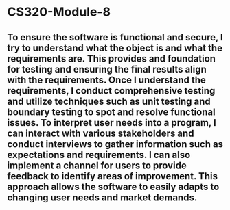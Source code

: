# CS320-Module-8

## To ensure the software is functional and secure, I try to understand what the object is and what the requirements are. This provides and foundation for testing and ensuring the final results align with the requirements. Once I understand the requirements, I conduct comprehensive testing and utilize techniques such as unit testing and boundary testing to spot and resolve functional issues. To interpret user needs into a program, I can interact with various stakeholders and conduct interviews to gather information such as expectations and requirements. I can also implement a channel for users to provide feedback to identify areas of improvement. This approach allows the software to easily adapts to changing user needs and market demands. 

